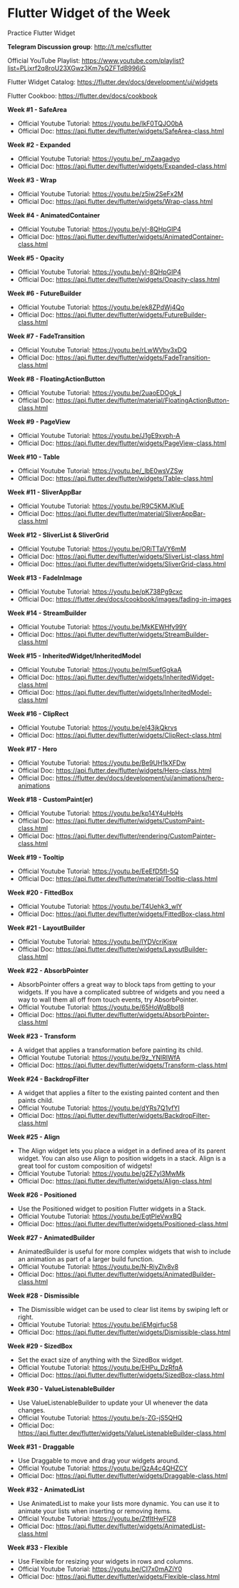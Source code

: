 # Flutter Widget of the Week
Practice Flutter Widget

**Telegram Discussion group**: http://t.me/csflutter 

Official YouTube Playlist: https://www.youtube.com/playlist?list=PLjxrf2q8roU23XGwz3Km7sQZFTdB996iG

Flutter Widget Catalog: https://flutter.dev/docs/development/ui/widgets 

Flutter Cookboo: https://flutter.dev/docs/cookbook 

**Week #1 - SafeArea**

- Official Youtube Tutorial: https://youtu.be/lkF0TQJO0bA
- Official Doc: https://api.flutter.dev/flutter/widgets/SafeArea-class.html 

**Week #2 - Expanded**

- Official Youtube Tutorial: https://youtu.be/_rnZaagadyo
- Official Doc: https://api.flutter.dev/flutter/widgets/Expanded-class.html

**Week #3 - Wrap**

- Official Youtube Tutorial: https://youtu.be/z5iw2SeFx2M
- Official Doc: https://api.flutter.dev/flutter/widgets/Wrap-class.html

**Week #4 - AnimatedContainer**

- Official Youtube Tutorial: https://youtu.be/yI-8QHpGIP4
- Official Doc: https://api.flutter.dev/flutter/widgets/AnimatedContainer-class.html

**Week #5 - Opacity**

- Official Youtube Tutorial: https://youtu.be/yI-8QHpGIP4
- Official Doc: https://api.flutter.dev/flutter/widgets/Opacity-class.html

**Week #6 - FutureBuilder**

- Official Youtube Tutorial: https://youtu.be/ek8ZPdWj4Qo
- Official Doc: https://api.flutter.dev/flutter/widgets/FutureBuilder-class.html

**Week #7 - FadeTransition**

- Official Youtube Tutorial: https://youtu.be/rLwWVbv3xDQ
- Official Doc: https://api.flutter.dev/flutter/widgets/FadeTransition-class.html

**Week #8 - FloatingActionButton**

- Official Youtube Tutorial: https://youtu.be/2uaoEDOgk_I
- Official Doc: https://api.flutter.dev/flutter/material/FloatingActionButton-class.html

**Week #9 - PageView**

- Official Youtube Tutorial: https://youtu.be/J1gE9xvph-A
- Official Doc: https://api.flutter.dev/flutter/widgets/PageView-class.html

**Week #10 - Table**

- Official Youtube Tutorial: https://youtu.be/_lbE0wsVZSw
- Official Doc: https://api.flutter.dev/flutter/widgets/Table-class.html

**Week #11 - SliverAppBar**

- Official Youtube Tutorial: https://youtu.be/R9C5KMJKluE
- Official Doc: https://api.flutter.dev/flutter/material/SliverAppBar-class.html

**Week #12 - SliverList & SliverGrid**

- Official Youtube Tutorial: https://youtu.be/ORiTTaVY6mM
- Official Doc: https://api.flutter.dev/flutter/widgets/SliverList-class.html
- Official Doc: https://api.flutter.dev/flutter/widgets/SliverGrid-class.html

**Week #13 - FadeInImage**

- Official Youtube Tutorial: https://youtu.be/pK738Pg9cxc
- Official Doc: https://flutter.dev/docs/cookbook/images/fading-in-images

**Week #14 - StreamBuilder**

- Official Youtube Tutorial: https://youtu.be/MkKEWHfy99Y
- Official Doc: https://api.flutter.dev/flutter/widgets/StreamBuilder-class.html

**Week #15 - InheritedWidget/InheritedModel**

- Official Youtube Tutorial: https://youtu.be/ml5uefGgkaA
- Official Doc: https://api.flutter.dev/flutter/widgets/InheritedWidget-class.html
- Official Doc: https://api.flutter.dev/flutter/widgets/InheritedModel-class.html

**Week #16 - ClipRect**

- Official Youtube Tutorial: https://youtu.be/eI43jkQkrvs
- Official Doc: https://api.flutter.dev/flutter/widgets/ClipRect-class.html

**Week #17 - Hero**

- Official Youtube Tutorial: https://youtu.be/Be9UH1kXFDw
- Official Doc: https://api.flutter.dev/flutter/widgets/Hero-class.html
- Official Doc: https://flutter.dev/docs/development/ui/animations/hero-animations

**Week #18 - CustomPaint(er)**

- Official Youtube Tutorial: https://youtu.be/kp14Y4uHpHs
- Official Doc: https://api.flutter.dev/flutter/widgets/CustomPaint-class.html
- Official Doc: https://api.flutter.dev/flutter/rendering/CustomPainter-class.html

**Week #19 - Tooltip**

- Official Youtube Tutorial: https://youtu.be/EeEfD5fI-5Q
- Official Doc: https://api.flutter.dev/flutter/material/Tooltip-class.html

**Week #20 - FittedBox**

- Official Youtube Tutorial: https://youtu.be/T4Uehk3_wlY
- Official Doc: https://api.flutter.dev/flutter/widgets/FittedBox-class.html

**Week #21 - LayoutBuilder**

- Official Youtube Tutorial: https://youtu.be/IYDVcriKjsw
- Official Doc: https://api.flutter.dev/flutter/widgets/LayoutBuilder-class.html

**Week #22 - AbsorbPointer**

- AbsorbPointer offers a great way to block taps from getting to your widgets. If you have a complicated subtree of widgets and you need a way to wall them all off from touch events, try AbsorbPointer.
- Official Youtube Tutorial: https://youtu.be/65HoWqBboI8
- Official Doc: https://api.flutter.dev/flutter/widgets/AbsorbPointer-class.html

**Week #23 - Transform**

- A widget that applies a transformation before painting its child.
- Official Youtube Tutorial: https://youtu.be/9z_YNlRlWfA
- Official Doc: https://api.flutter.dev/flutter/widgets/Transform-class.html

**Week #24 - BackdropFilter**

- A widget that applies a filter to the existing painted content and then paints child. 
- Official Youtube Tutorial: https://youtu.be/dYRs7Q1vfYI
- Official Doc: https://api.flutter.dev/flutter/widgets/BackdropFilter-class.html

**Week #25 - Align**

- The Align widget lets you place a widget in a defined area of its parent widget. You can also use Align to position widgets in a stack. Align is a great tool for custom composition of widgets!
- Official Youtube Tutorial: https://youtu.be/g2E7yl3MwMk
- Official Doc: https://api.flutter.dev/flutter/widgets/Align-class.html

**Week #26 - Positioned**

- Use the Positioned widget to position Flutter widgets in a Stack.
- Official Youtube Tutorial: https://youtu.be/EgtPleVwxBQ
- Official Doc: https://api.flutter.dev/flutter/widgets/Positioned-class.html

**Week #27 - AnimatedBuilder**

- AnimatedBuilder is useful for more complex widgets that wish to include an animation as part of a larger build function.
- Official Youtube Tutorial: https://youtu.be/N-RiyZlv8v8 
- Official Doc: https://api.flutter.dev/flutter/widgets/AnimatedBuilder-class.html

**Week #28 - Dismissible**

- The Dismissible widget can be used to clear list items by swiping left or right.
- Official Youtube Tutorial: https://youtu.be/iEMgjrfuc58 
- Official Doc: https://api.flutter.dev/flutter/widgets/Dismissible-class.html

**Week #29 - SizedBox**

- Set the exact size of anything with the SizedBox widget.
- Official Youtube Tutorial: https://youtu.be/EHPu_DzRfqA 
- Official Doc: https://api.flutter.dev/flutter/widgets/SizedBox-class.html

**Week #30 - ValueListenableBuilder**

- Use ValueListenableBuilder to update your UI whenever the data changes.
- Official Youtube Tutorial: https://youtu.be/s-ZG-jS5QHQ
- Official Doc: https://api.flutter.dev/flutter/widgets/ValueListenableBuilder-class.html

**Week #31 - Draggable**

- Use Draggable to move and drag your widgets around.
- Official Youtube Tutorial: https://youtu.be/QzA4c4QHZCY
- Official Doc: https://api.flutter.dev/flutter/widgets/Draggable-class.html

**Week #32 - AnimatedList**

- Use AnimatedList to make your lists more dynamic. You can use it to animate your lists when inserting or removing items.
- Official Youtube Tutorial: https://youtu.be/ZtfItHwFlZ8
- Official Doc: https://api.flutter.dev/flutter/widgets/AnimatedList-class.html

**Week #33 - Flexible**

- Use Flexible for resizing your widgets in rows and columns.
- Official Youtube Tutorial: https://youtu.be/CI7x0mAZiY0
- Official Doc: https://api.flutter.dev/flutter/widgets/Flexible-class.html